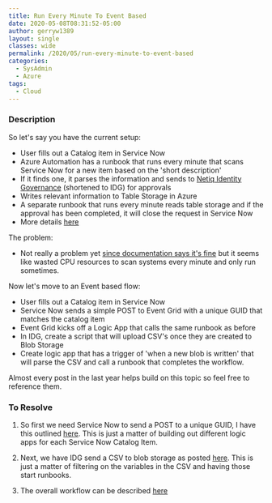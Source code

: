 ```yaml
---
title: Run Every Minute To Event Based
date: 2020-05-08T08:31:52-05:00
author: gerryw1389
layout: single
classes: wide
permalink: /2020/05/run-every-minute-to-event-based
categories:
  - SysAdmin
  - Azure
tags:
  - Cloud
---
```

<!--more-->


### Description

So let's say you have the current setup:
   - User fills out a Catalog item in Service Now
   - Azure Automation has a runbook that runs every minute that scans Service Now for a new item based on the 'short description'
   - If it finds one, it parses the information and sends to [Netiq Identity Governance](https://www.microfocus.com/en-us/products/netiq-identity-governance/overview#) (shortened to IDG) for approvals
   - Writes relevant information to Table Storage in Azure
   - A separate runbook that runs every minute reads table storage and if the approval has been completed, it will close the request in Service Now
   - More details [here](https://automationadmin.com/2020/02/idg-create-app-for-approvals)

The problem:
   - Not really a problem yet [since documentation says it's fine](https://docs.microsoft.com/en-us/azure/azure-resource-manager/management/azure-subscription-service-limits#process-automation) but it seems like wasted CPU resources to scan systems every minute and only run sometimes.

Now let's move to an Event based flow:
   - User fills out a Catalog item in Service Now
   - Service Now sends a simple POST to Event Grid with a unique GUID that matches the catalog item
   - Event Grid kicks off a Logic App that calls the same runbook as before
   - In IDG, create a script that will upload CSV's once they are created to Blob Storage
   - Create logic app that has a trigger of 'when a new blob is written' that will parse the CSV and call a runbook that completes the workflow.

Almost every post in the last year helps build on this topic so feel free to reference them.

### To Resolve

1. So first we need Service Now to send a POST to a unique GUID, I have this outlined [here](https://automationadmin.com/2020/04/azure-event-grid-trigger-logic-app). This is just a matter of building out different logic apps for each Service Now Catalog Item.

2. Next, we have IDG send a CSV to blob storage as posted [here](https://automationadmin.com/2020/04/logic-app-parse-csv-sent-from-azcopy-to-azure-blob). This is just a matter of filtering on the variables in the CSV and having those start runbooks.

3. The overall workflow can be described [here](https://automationadmin.com/2020/02/idg-create-app-for-approvals)


